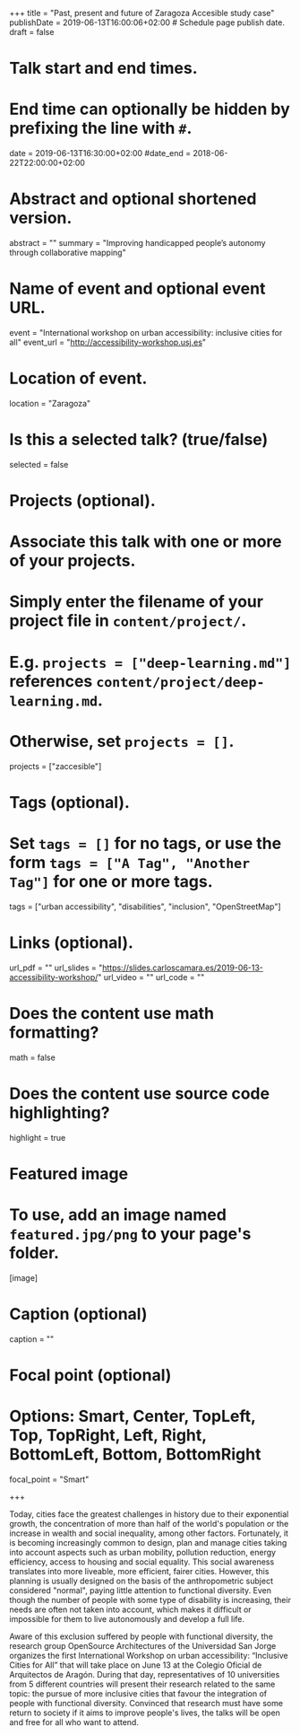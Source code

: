 +++
title = "Past, present and future of Zaragoza Accesible study case"
publishDate = 2019-06-13T16:00:06+02:00  # Schedule page publish date.
draft = false

# Talk start and end times.
#   End time can optionally be hidden by prefixing the line with `#`.
date = 2019-06-13T16:30:00+02:00
#date_end = 2018-06-22T22:00:00+02:00

# Abstract and optional shortened version.
abstract = ""
summary = "Improving handicapped people’s autonomy through collaborative mapping"

# Name of event and optional event URL.
event = "International workshop on urban accessibility: inclusive cities for all"
event_url = "http://accessibility-workshop.usj.es"

# Location of event.
location = "Zaragoza"

# Is this a selected talk? (true/false)
selected = false

# Projects (optional).
#   Associate this talk with one or more of your projects.
#   Simply enter the filename of your project file in `content/project/`.
#   E.g. `projects = ["deep-learning.md"]` references `content/project/deep-learning.md`.
#   Otherwise, set `projects = []`.
projects = ["zaccesible"]

# Tags (optional).
#   Set `tags = []` for no tags, or use the form `tags = ["A Tag", "Another Tag"]` for one or more tags.
tags = ["urban accessibility", "disabilities", "inclusion", "OpenStreetMap"]

# Links (optional).
url_pdf = ""
url_slides = "https://slides.carloscamara.es/2019-06-13-accessibility-workshop/"
url_video = ""
url_code = ""

# Does the content use math formatting?
math = false

# Does the content use source code highlighting?
highlight = true

# Featured image
# To use, add an image named `featured.jpg/png` to your page's folder.
[image]
  # Caption (optional)
  caption = ""

  # Focal point (optional)
  # Options: Smart, Center, TopLeft, Top, TopRight, Left, Right, BottomLeft, Bottom, BottomRight
  focal_point = "Smart"

+++

Today, cities face the greatest challenges in history due to their exponential growth, the concentration of more than half of the world's population or the increase in wealth and social inequality, among other factors. Fortunately, it is becoming increasingly common to design, plan and manage cities taking into account aspects such as urban mobility, pollution reduction, energy efficiency, access to housing and social equality. This social awareness translates into more liveable, more efficient, fairer cities. However, this planning is usually designed on the basis of the anthropometric subject considered "normal", paying little attention to functional diversity. Even though the number of people with some type of disability is increasing, their needs are often not taken into account, which makes it difficult or impossible for them to live autonomously and develop a full life.

Aware of this exclusion suffered by people with functional diversity, the research group OpenSource Architectures of the Universidad San Jorge organizes the first International Workshop on urban accessibility: “Inclusive Cities for All” that will take place on June 13 at the Colegio Oficial de Arquitectos de Aragón. During that day, representatives of 10 universities from 5 different countries will present their research related to the same topic: the pursue of more inclusive cities that favour the integration of people with functional diversity. Convinced that research must have some return to society if it aims to improve people's lives, the talks will be open and free for all who want to attend.
